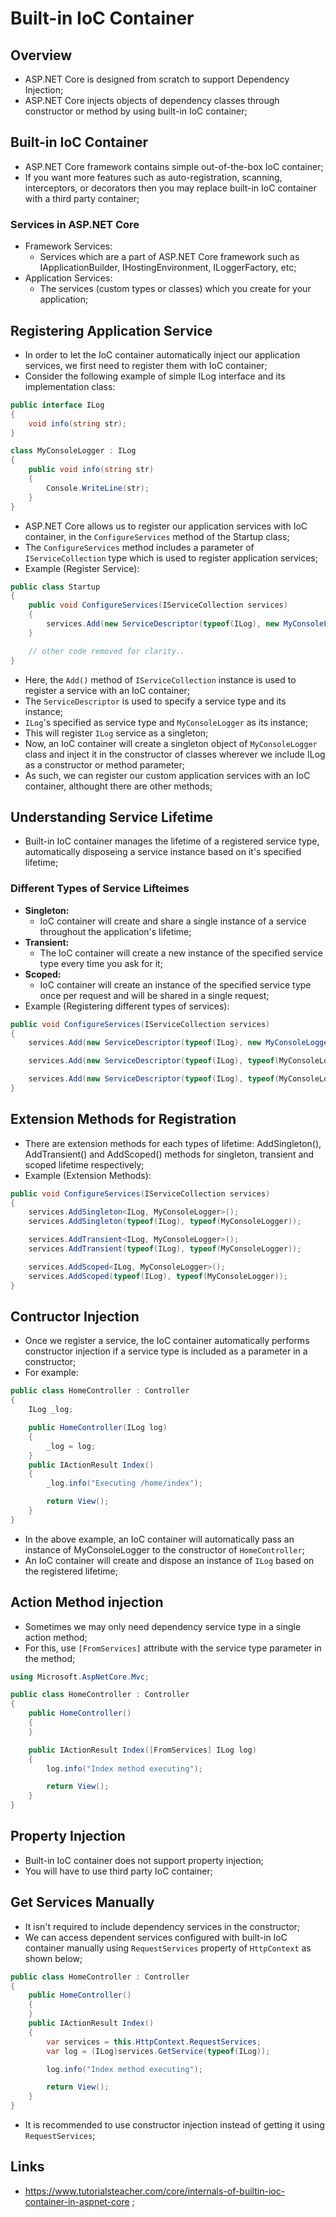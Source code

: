 # Built-in IoC Container

## Overview

- ASP.NET Core is designed from scratch to support Dependency Injection;
- ASP.NET Core injects objects of dependency classes through constructor or method by using built-in IoC container;

## Built-in IoC Container

- ASP.NET Core framework contains simple out-of-the-box IoC container;
- If you want more features such as auto-registration, scanning, interceptors, or decorators then you may replace built-in IoC container with a third party container;

### Services in ASP.NET Core

- Framework Services:
  - Services which are a part of ASP.NET Core framework such as IApplicationBuilder, IHostingEnvironment, ILoggerFactory, etc;
- Application Services:
  - The services (custom types or classes) which you create for your application;

## Registering Application Service

- In order to let the IoC container automatically inject our application services, we first need to register them with IoC container;
- Consider the following example of simple ILog interface and its implementation class:

```c#
public interface ILog
{
    void info(string str);
}

class MyConsoleLogger : ILog
{
    public void info(string str)
    {
        Console.WriteLine(str);
    }
}

```

- ASP.NET Core allows us to register our application services with IoC container, in the `ConfigureServices` method of the Startup class;
- The `ConfigureServices` method includes a parameter of `IServiceCollection` type which is used to register application services;
- Example (Register Service):

```c#
public class Startup
{
    public void ConfigureServices(IServiceCollection services)
    {
        services.Add(new ServiceDescriptor(typeof(ILog), new MyConsoleLogger()));
    }

    // other code removed for clarity..
}
```

- Here, the `Add()` method of `IServiceCollection` instance is used to register a service with an IoC container;
- The `ServiceDescriptor` is used to specify a service type and its instance;
- `ILog`'s specified as service type and `MyConsoleLogger` as its instance;
- This will register `ILog` service as a singleton;
- Now, an IoC container will create a singleton object of `MyConsoleLogger` class and inject it in the constructor of classes wherever we include ILog as a constructor or method parameter;
- As such, we can register our custom application services with an IoC container, althought there are other methods;

## Understanding Service Lifetime

- Built-in IoC container manages the lifetime of a registered service type, automatically disposeing a service instance based on it's specified lifetime;

### Different Types of Service Lifteimes

- **Singleton:**
  - IoC container will create and share a single instance of a service throughout the application's lifetime;
- **Transient:**
  - The IoC container will create a new instance of the specified service type every time you ask for it;
- **Scoped:**
  - IoC container will create an instance of the specified service type once per request and will be shared in a single request;
- Example (Registering different types of services):

```c#
public void ConfigureServices(IServiceCollection services)
{
    services.Add(new ServiceDescriptor(typeof(ILog), new MyConsoleLogger()));    // singleton

    services.Add(new ServiceDescriptor(typeof(ILog), typeof(MyConsoleLogger), ServiceLifetime.Transient)); // Transient

    services.Add(new ServiceDescriptor(typeof(ILog), typeof(MyConsoleLogger), ServiceLifetime.Scoped));    // Scoped
}
```

## Extension Methods for Registration

- There are extension methods for each types of lifetime: AddSingleton(), AddTransient() and AddScoped() methods for singleton, transient and scoped lifetime respectively;
- Example (Extension Methods):

```c#
public void ConfigureServices(IServiceCollection services)
{
    services.AddSingleton<ILog, MyConsoleLogger>();
    services.AddSingleton(typeof(ILog), typeof(MyConsoleLogger));

    services.AddTransient<ILog, MyConsoleLogger>();
    services.AddTransient(typeof(ILog), typeof(MyConsoleLogger));

    services.AddScoped<ILog, MyConsoleLogger>();
    services.AddScoped(typeof(ILog), typeof(MyConsoleLogger));
}
```

## Contructor Injection

- Once we register a service, the IoC container automatically performs constructor injection if a service type is included as a parameter in a constructor;
- For example:

```c#
public class HomeController : Controller
{
    ILog _log;

    public HomeController(ILog log)
    {
        _log = log;
    }
    public IActionResult Index()
    {
        _log.info("Executing /home/index");

        return View();
    }
}
```

- In the above example, an IoC container will automatically pass an instance of MyConsoleLogger to the constructor of `HomeController`;
- An IoC container will create and dispose an instance of `ILog` based on the registered lifetime;

## Action Method injection

- Sometimes we may only need dependency service type in a single action method;
- For this, use `[FromServices]` attribute with the service type parameter in the method;

```c#
using Microsoft.AspNetCore.Mvc;

public class HomeController : Controller
{
    public HomeController()
    {
    }

    public IActionResult Index([FromServices] ILog log)
    {
        log.info("Index method executing");

        return View();
    }
}
```

## Property Injection

- Built-in IoC container does not support property injection;
- You will have to use third party IoC container;

## Get Services Manually

- It isn't required to include dependency services in the constructor;
- We can access dependent services configured with built-in IoC container manually using `RequestServices` property of `HttpContext` as shown below;

```c#
public class HomeController : Controller
{
    public HomeController()
    {
    }
    public IActionResult Index()
    {
        var services = this.HttpContext.RequestServices;
        var log = (ILog)services.GetService(typeof(ILog));

        log.info("Index method executing");

        return View();
    }
}
```

- It is recommended to use constructor injection instead of getting it using `RequestServices`;

## Links

- <https://www.tutorialsteacher.com/core/internals-of-builtin-ioc-container-in-aspnet-core> ;
